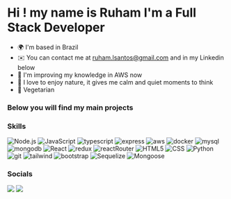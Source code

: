 Hi ! [](https://user-images.githubusercontent.com/18350557/176309783-0785949b-9127-417c-8b55-ab5a4333674e.gif)my name is Ruham I'm a Full Stack Developer
==================================================================================================================================

* 🌍  I'm based in Brazil
* ✉️  You can contact me at [ruham.lsantos@gmail.com](mailto:ruham.lsantos@gmail.com) and in my Linkedin below
* 🧠  I'm improving my knowledge in AWS now
* :evergreen_tree: I love to enjoy nature, it gives me calm and quiet moments to think
* :green_apple: Vegetarian

###               Below you will find my main projects

### Skills
<div>
<img src="https://img.shields.io/badge/Node.js-43853D?style=for-the-badge&logo=node.js&logoColor=white" alt="Node.js" />
<img src="https://img.shields.io/badge/JavaScript-F7DF1E?style=for-the-badge&logo=javascript&logoColor=black" alt="JavaScript" />
<img src="https://img.shields.io/badge/TypeScript-E34F26?style=for-the-badge&logo=typescript&logoColor=white" alt="typescript" />
<img src="https://img.shields.io/badge/Express.js-404D59?style=for-the-badge" alt="express" />
<img src="https://img.shields.io/badge/Amazon_AWS-232F3E?style=for-the-badge&logo=amazon-aws&logoColor=white" alt="aws" />
<img src="https://img.shields.io/badge/Docker-2496ED?style=for-the-badge&logo=docker&logoColor=white" alt="docker" />
<img src="https://img.shields.io/badge/MySQL-00000F?style=for-the-badge&logo=mysql&logoColor=white" alt="mysql" />
<img src="https://img.shields.io/badge/MongoDB-4EA94B?style=for-the-badge&logo=mongodb&logoColor=white" alt="mongodb" />
<img src="https://img.shields.io/badge/React-20232A?style=for-the-badge&logo=react&logoColor=61DAFB" alt="React" />
<img src="https://img.shields.io/badge/Redux-593D88?style=for-the-badge&logo=redux&logoColor=white" alt="redux" />
<img src="https://img.shields.io/badge/React_Router-CA4245?style=for-the-badge&logo=react-router&logoColor=white" alt="reactRouter" />
<img src="https://img.shields.io/badge/HTML5-E34F26?style=for-the-badge&logo=html5&logoColor=white" alt="HTML5" />
<img src="https://img.shields.io/badge/CSS3-1572B6?style=for-the-badge&logo=css3&logoColor=white" alt="CSS" />
<img src="https://img.shields.io/badge/Python-3776AB?style=for-the-badge&logo=python&logoColor=white" alt="Python" />
<img src="https://img.shields.io/badge/Git-E34F26?style=for-the-badge&logo=git&logoColor=white" alt="git" />
<img src="https://img.shields.io/badge/Tailwind_CSS-38B2AC?style=for-the-badge&logo=tailwind-css&logoColor=white" alt="tailwind" />
<img src="https://img.shields.io/badge/Bootstrap-563D7C?style=for-the-badge&logo=bootstrap&logoColor=white" alt="bootstrap" />
<img src="https://img.shields.io/badge/Sequelize-1572B6?style=for-the-badge&logo=sequelize&logoColor=white" alt="Sequelize" />
<img src="https://img.shields.io/badge/Mongoose-E34F26?style=for-the-badge&logo=mongoose&logoColor=white" alt="Mongoose" />
</div>

### Socials

<p align="left"> <a href="https://www.github.com/RuhamLeal" target="_blank" rel="noreferrer"><img src="https://img.shields.io/badge/GitHub-100000?style=for-the-badge&logo=github&logoColor=white"/></a> <a href="https://www.linkedin.com/in/ruham-leal-dos-santos-sutil-38a837243/" target="_blank" rel="noreferrer"><img src="https://img.shields.io/badge/LinkedIn-0077B5?style=for-the-badge&logo=linkedin&logoColor=white"/></a></p>
